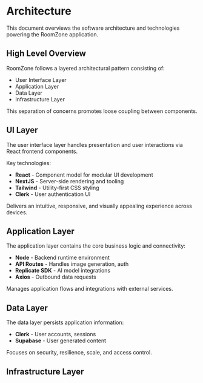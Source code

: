 

# Architecture

This document overviews the software architecture and technologies powering the RoomZone application.

## High Level Overview

RoomZone follows a layered architectural pattern consisting of:

- User Interface Layer 
- Application Layer
- Data Layer
- Infrastructure Layer 

This separation of concerns promotes loose coupling between components.

## UI Layer

The user interface layer handles presentation and user interactions via React frontend components.

Key technologies:

- **React** - Component model for modular UI development 
- **NextJS** - Server-side rendering and tooling
- **Tailwind** - Utility-first CSS styling
- **Clerk** - User authentication UI

Delivers an intuitive, responsive, and visually appealing experience across devices.

## Application Layer

The application layer contains the core business logic and connectivity:

- **Node** - Backend runtime environment
- **API Routes** - Handles image generation, auth
- **Replicate SDK** - AI model integrations
- **Axios** - Outbound data requests

Manages application flows and integrations with external services.

## Data Layer 

The data layer persists application information: 

- **Clerk** - User accounts, sessions
- **Supabase** - User generated content

Focuses on security, resilience, scale, and access control.

## Infrastructure Layer



